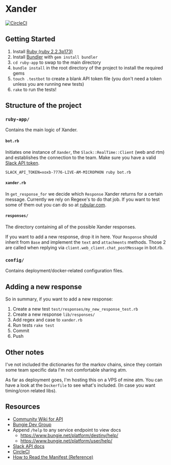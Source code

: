 # Xander

[![CircleCI](https://circleci.com/gh/wpp/xander/tree/master.svg?style=svg)](https://circleci.com/gh/wpp/xander/tree/master)

## Getting Started

1. Install [Ruby (ruby 2.2.3p173)](https://github.com/rbenv/ruby-build)
2. Install [Bundler](https://bundler.io) with `gem install bundler`
3. `cd ruby-app` to swap to the main directory
4. `bundle install` in the root directory of the project to install the required gems
5. `touch .testbot` to create a blank API token file (you don't need a token unless you are running new tests)
6. `rake` to run the tests!

## Structure of the project

### `ruby-app/`

Contains the main logic of Xander.

#### `bot.rb`

Initiates one instance of `Xander`, the `Slack::RealTime::Client` (web and rtm)
and establishes the connection to the team.
Make sure you have a valid [Slack API token](https://api.slack.com/tokens).

    SLACK_API_TOKEN=xoxb-7776-LIVE-AM-MICROPHON ruby bot.rb

#### `xander.rb`

In `get_response_for` we decide which `Response` Xander returns for a certain message.
Currently we rely on Regexe's to do that job. If you want to test some of them out
you can do so at [rubular.com](http://rubular.com).

#### `responses/`

The directory containing all of the possible Xander responses.

If you want to add a new response, drop it in here.
Your `Response` should inherit from `Base` and implement the `text` and `attachments` methods.
Those 2 are called when replying via `client.web_client.chat_postMessage` in bot.rb.

### `config/`

Contains deployment/docker-related configuration files.


## Adding a new response

So in summary, if you want to add a new response:

1. Create a new test `test/responses/my_new_response_test.rb`
2. Create a new response `lib/responses/`
3. Add regex and case to `xander.rb`
4. Run tests `rake test`
5. Commit
6. Push


## Other notes

I've not included the dictionaries for the markov chains, since they contain some team specific
data I'm not comfortable sharing atm.

As far as deployment goes, I'm hosting this on a VPS of mine atm. You can have a look
at the `Dockerfile` to see what's included. (In case you want timing/cron related libs).


## Resources

- [Community Wiki for API](https://destinydevs.github.io/BungieNetPlatform)
- [Bungie Dev Group](https://www.bungie.net/en/Clan/Forum/39966)
- Append `/help` to any service endpoint to view docs
    - https://www.bungie.net/platform/destiny/help/
    - https://www.bungie.net/platform/user/help/
- [Slack API docs](https://api.slack.com/rtm)
- [CircleCI](https://circleci.com/docs/gettingstarted/)
- [How to Read the Manifest (Reference)](https://www.bungie.net/en/Clan/Post/39966/105901734/0/0)
